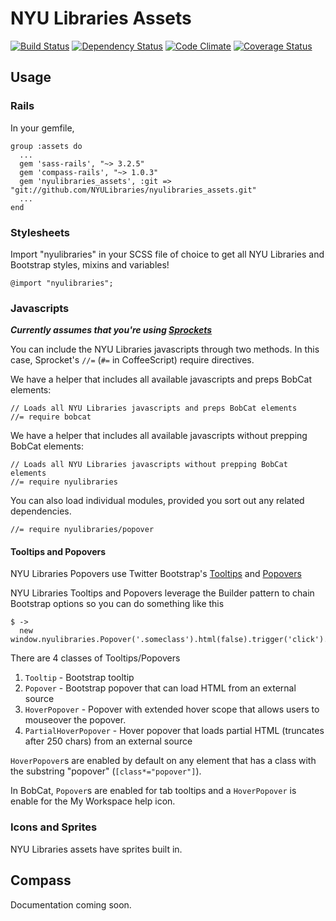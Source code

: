 # NYU Libraries Assets
[![Build Status](https://secure.travis-ci.org/NYULibraries/nyulibraries_assets.png?branch=master)](http://travis-ci.org/NYULibraries/nyulibraries_assets?branch=master)
[![Dependency Status](https://gemnasium.com/NYULibraries/nyulibraries_assets.png)](https://gemnasium.com/NYULibraries/nyulibraries_assets)
[![Code Climate](https://codeclimate.com/github/NYULibraries/nyulibraries_assets.png)](https://codeclimate.com/github/NYULibraries/nyulibraries_assets)
[![Coverage Status](https://coveralls.io/repos/NYULibraries/nyulibraries_assets/badge.png?branch=master)](https://coveralls.io/r/NYULibraries/nyulibraries_assets?branch=master)

## Usage
### Rails
In your gemfile,

    group :assets do
      ...
      gem 'sass-rails', "~> 3.2.5"
      gem 'compass-rails', "~> 1.0.3"
      gem 'nyulibraries_assets', :git => "git://github.com/NYULibraries/nyulibraries_assets.git"
      ...
    end

### Stylesheets
Import "nyulibraries" in your SCSS file of choice to get all NYU Libraries and Bootstrap styles, mixins and variables!

    @import "nyulibraries";
    
### Javascripts
_**Currently assumes that you're using [Sprockets](https://github.com/sstephenson/sprockets)**_

You can include the NYU Libraries javascripts through two methods. 
In this case, Sprocket's `//=` (`#=` in CoffeeScript) require directives.

We have a helper that includes all available javascripts and preps BobCat elements:

    // Loads all NYU Libraries javascripts and preps BobCat elements
    //= require bobcat

We have a helper that includes all available javascripts without prepping BobCat elements:

    // Loads all NYU Libraries javascripts without prepping BobCat elements
    //= require nyulibraries

You can also load individual modules, provided you sort out any related dependencies.

    //= require nyulibraries/popover

#### Tooltips and Popovers
NYU Libraries Popovers use Twitter Bootstrap's [Tooltips](http://twitter.github.com/bootstrap/javascript.html#tooltips) 
and [Popovers](http://twitter.github.com/bootstrap/javascript.html#popovers)

NYU Libraries Tooltips and Popovers leverage the Builder pattern to chain Bootstrap options so you can do something like this
    
    $ ->
      new window.nyulibraries.Popover('.someclass').html(false).trigger('click').init()

There are 4 classes of Tooltips/Popovers
    
1. `Tooltip` - Bootstrap tooltip
2. `Popover` - Bootstrap popover that can load HTML from an external source
3. `HoverPopover` - Popover with extended hover scope that allows users to mouseover the popover.
4. `PartialHoverPopover` - Hover popover that loads partial HTML (truncates after 250 chars) from an external source

`HoverPopover`s are enabled by default on any element that has a class with the substring "popover" (`[class*="popover"]`).

In BobCat, `Popover`s are enabled for tab tooltips and a `HoverPopover` is enable for the My Workspace help icon.

### Icons and Sprites
NYU Libraries assets have sprites built in.

## Compass
Documentation coming soon.